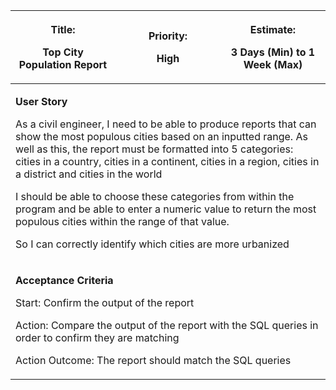 <table>
<colgroup>
<col style="width: 33%" />
<col style="width: 33%" />
<col style="width: 33%" />
</colgroup>
<thead>
<tr class="header">
<th><p><strong>Title:</strong></p>
<p>Top City Population Report</p></th>
<th><p><strong>Priority:</strong></p>
<p>High</p></th>
<th><p><strong>Estimate:</strong></p>
<p>3 Days (Min) to 1 Week (Max)</p></th>
</tr>
</thead>
<tbody>
<tr class="odd">
<td colspan="3"><p><strong>User Story</strong></p>
<p>As a civil engineer, I need to be able to produce reports that can
show the most populous cities based on an inputted range. As well as
this, the report must be formatted into 5 categories: cities in a
country, cities in a continent, cities in a region, cities in a district
and cities in the world</p>
<p>I should be able to choose these categories from within the program
and be able to enter a numeric value to return the most populous cities
within the range of that value.</p>
<p>So I can correctly identify which cities are more urbanized</p></td>
</tr>
<tr class="even">
<td colspan="3"><p><strong>Acceptance Criteria</strong></p>
<p>Start: Confirm the output of the report</p>
<p>Action: Compare the output of the report with the SQL queries in
order to confirm they are matching</p>
<p>Action Outcome: The report should match the SQL queries</p></td>
</tr>
</tbody>
</table>
